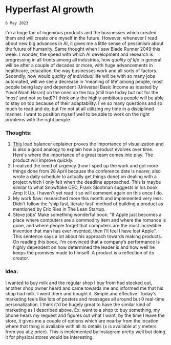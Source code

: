 # Hyperfast AI growth

`6 May 2023` 

I'm a huge fan of ingenious products and the businesses which created them and will create one myself in the future.
However, whenever I read about new big advances in AI, it gives me a little sense of pessimism about the future of humanity. Same thought when I saw Blade Runner 2049 this week.
I wonder, the speed with which AI development and research is progressing in all fronts among all industries, how *quality of life* in general will be after a couple of decades or 
more, with huge advancements in healthcare, education, the way businesses work and all sorts of factors. Secondly, how would *quality of individual* life will 
be with so many jobs automated, will we see a decrease in ‘meaning of life’ among people, most people being lazy and dependent (Universal Basic Income as ideated by Yuval
Noah Harari) on the ones on the top (still true today but not for the ‘most’ and not so bad)? I think only the highly ambitious people will be able to stay on top because of their adaptability. I've so many questions and so much to read 
and do, but I'm not at all utilizing my time in a disciplined manner. I want to position myself well to be able to work on the right problems with the right people. 

### Thoughts:
1. [This](https://samwho.dev/load-balancing/) load balancer explainer proves the importance of visualization and is also a good analogy to explain how a product 
evolves over time. Here's where the importance of a great team comes into play. The product will improve quickly.
2. I realized the need of urgency (how I sped up the work and got more things done from 28 April because the conference date is nearer, also wrote a daily schedule to actually get things done) on dealing with a project which I only felt when the deadline approached. This is maybe similar to what Snowflake CEO, Frank Slootman suggests in his book Amp It Up. I haven't yet read it so will comment again on this once I do. 
3. My work flaw: researched more this month and implemented very less. Didn't follow the 'ship fast, iterate fast' method of building a product as mentioned by 
Eric Ries in The Lean Startup.
4. Steve jobs' Make something wonderful book: "If Apple just becomes a place where computers are a commodity item and where the romance is gone, and where people forget that computers are the most incredible invention that man has ever invented, then I'll feel I have lost Apple". 
This sentence says a lot about his approach towards making products. On reading this book, I'm convinced that a company’s performance is highly dependent on how determined the leader is and how well he keeps the promises made to himself. 
A product is a reflection of its creator.

### Idea:
I wanted to buy milk and the regular shop I buy from had stocked out, another shop owner heard and came towards me and informed me that his shop had milk. I went there and bought it. 
Simple and effective. Today's marketing feels like lots of posters and messages all around but 0 real-time personalization. I think it'd be hugely great to have the similar 
kind of marketing as I described above. Ex: went to a shop to buy something, my phone hears my request and figures out what I want, by the time I leave the store, it 
gives me a couple of options which are nearby from the location where that thing is available with all its details (*x* is available at *y* meters from you at *z* price).
This is implemented by Instagram pretty well but doing it for physical stores would be interesting.
